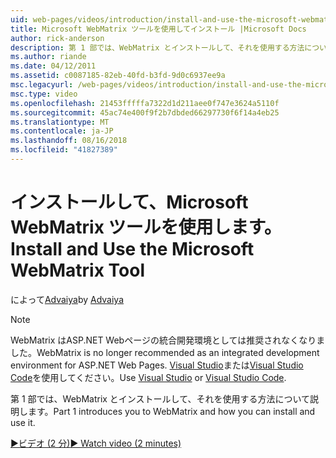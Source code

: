 ```yaml
---
uid: web-pages/videos/introduction/install-and-use-the-microsoft-webmatrix-tool
title: Microsoft WebMatrix ツールを使用してインストール |Microsoft Docs
author: rick-anderson
description: 第 1 部では、WebMatrix とインストールして、それを使用する方法について説明します。
ms.author: riande
ms.date: 04/12/2011
ms.assetid: c0087185-82eb-40fd-b3fd-9d0c6937ee9a
msc.legacyurl: /web-pages/videos/introduction/install-and-use-the-microsoft-webmatrix-tool
msc.type: video
ms.openlocfilehash: 21453fffffa7322d1d211aee0f747e3624a5110f
ms.sourcegitcommit: 45ac74e400f9f2b7dbded66297730f6f14a4eb25
ms.translationtype: MT
ms.contentlocale: ja-JP
ms.lasthandoff: 08/16/2018
ms.locfileid: "41827389"
---
```

<a name="install-and-use-the-microsoft-webmatrix-tool"></a><span data-ttu-id="5dbd1-103">インストールして、Microsoft WebMatrix ツールを使用します。</span><span class="sxs-lookup"><span data-stu-id="5dbd1-103">Install and Use the Microsoft WebMatrix Tool</span></span>
====================
<span data-ttu-id="5dbd1-104">によって[Advaiya](https://twitter.com/Advaiyasolns)</span><span class="sxs-lookup"><span data-stu-id="5dbd1-104">by [Advaiya](https://twitter.com/Advaiyasolns)</span></span>

> [!NOTE] 
> <span data-ttu-id="5dbd1-105">WebMatrix はASP.NET Webページの統合開発環境としては推奨されなくなりました。</span><span class="sxs-lookup"><span data-stu-id="5dbd1-105">WebMatrix is no longer recommended as an integrated development environment for ASP.NET Web Pages.</span></span> <span data-ttu-id="5dbd1-106">[Visual Studio](xref:aspnet/web-pages/overview/getting-started/program-asp-net-web-pages-in-visual-studio)または[Visual Studio Code](https://code.visualstudio.com/)を使用してください。</span><span class="sxs-lookup"><span data-stu-id="5dbd1-106">Use [Visual Studio](xref:aspnet/web-pages/overview/getting-started/program-asp-net-web-pages-in-visual-studio) or [Visual Studio Code](https://code.visualstudio.com/).</span></span>


<span data-ttu-id="5dbd1-107">第 1 部では、WebMatrix とインストールして、それを使用する方法について説明します。</span><span class="sxs-lookup"><span data-stu-id="5dbd1-107">Part 1 introduces you to WebMatrix and how you can install and use it.</span></span>

[<span data-ttu-id="5dbd1-108">&#9654;ビデオ (2 分)</span><span class="sxs-lookup"><span data-stu-id="5dbd1-108">&#9654; Watch video (2 minutes)</span></span>](https://channel9.msdn.com/Blogs/ASP-NET-Site-Videos/install-and-use-the-microsoft-webmatrix-tool)
